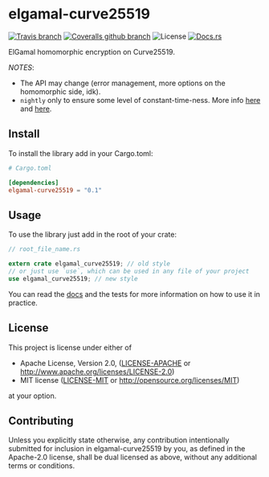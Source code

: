 # elgamal-curve25519

[![Travis branch](https://img.shields.io/travis/chritchens/elgamal-curve25519/master.svg)](https://travis-ci.org/chritchens/elgamal-curve25519)
[![Coveralls github branch](https://img.shields.io/coveralls/github/chritchens/elgamal-curve25519/master.svg)](https://coveralls.io/github/chritchens/elgamal-curve25519?branch=master)
![License](https://img.shields.io/badge/License-MIT%2FApache--2.0-blue.svg)
[![Docs.rs](https://docs.rs/elgamal-curve25519/badge.svg)](https://docs.rs/elgamal-curve25519)

ElGamal homomorphic encryption on Curve25519.


*NOTES*:

- The API may change (error management, more options on the homomorphic side, idk).
- `nightly` only to ensure some level of constant-time-ness. More info [here](https://github.com/dalek-cryptography/subtle) and [here](https://www.chosenplaintext.ca/open-source/rust-timing-shield/security).

## Install

To install the library add in your Cargo.toml:

```toml
# Cargo.toml

[dependencies]
elgamal-curve25519 = "0.1"
```

## Usage

To use the library just add in the root of your crate:

```rust
// root_file_name.rs

extern crate elgamal_curve25519; // old style
// or just use `use`, which can be used in any file of your project
use elgamal_curve25519; // new style
```

You can read the [docs](https://docs.rs/elgamal-curve25519) and the tests for more information on how to use it in practice.

## License

This project is license under either of

 * Apache License, Version 2.0, ([LICENSE-APACHE](LICENSE-APACHE) or
   http://www.apache.org/licenses/LICENSE-2.0)
 * MIT license ([LICENSE-MIT](LICENSE-MIT) or
   http://opensource.org/licenses/MIT)

at your option.

## Contributing

Unless you explicitly state otherwise, any contribution intentionally submitted for inclusion in elgamal-curve25519 by you, as defined in the Apache-2.0 license, shall be dual licensed as above, without any additional terms or conditions.
